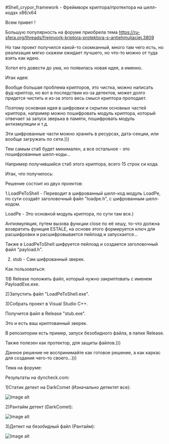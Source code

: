 #Shell_crypor_framework - Фреймворк криптора/протектора на шелл-кодах x86/x64

Всем привет !

Большую популярность на форуме приобрела тема https://ru-sfera.org/threads/frejmvork-kriptora-protektora-s-antiehmuljaciej.3809

Но там проект получился какой-то скомканный, много там чего есть, но реализация мягко скажем ожидает лучшего, но что-то можно от туда взять как идею.

Хотел его довести до ума, но появилась новая идея, а именно.

Итак идея:

Вообще большая проблема крипторов, это чистка, можно написать фуд-криптор, но вот в последствии из-за детектов, может долго придется чистить и из-за этого весь смысл криптора проподает.

Поэтому основная идея в шифровки и скрытии основных частей криптора, например можно пошифровать модуль криптора, который отвечает за запуск зверька в памяти, пошифровать модуль антиэмуляции и т.д.

Эти шифрованные части можно хранить в ресурсах, дата-секции, или вообще загружать по сети.)))

Тем самым стаб будет минимален, а все остальное - это пошифрованные шелл-коды...

Например получившийся стаб этого криптора, всего 15 строк си кода.

Итак, что получилось:

Решение состоит из двух проектов:

1.LoadPeToShell - Переводит в шифрованный шелл-код модуль LoadPe, по сути создаёт заголовочный файл "loadpe.h", с шифрованным шелл-кодом.

LoadPe - Это основной модуль криптора, по сути там все.)

Антиэмуляция, путем вызова функции close по её хешу, то-что должна возвратить функция ESTALE, на основе этого формируется ключ для расшифровки и расшифровывается пейлоад и запускается...

Также в LoadPeToShell шифруется пейлоад и создается заголовочный файл "payload.h".

2. stub - Сам шифрованный зверек.

Как пользоваться:

1)В Release положить файл, который нужно закриптовать с именем PayloadExe.exe.

2)Запустить файл "LoadPeToShell.exe".

3)Собрать проект в Visual Studio C++.

Получится файл в Release "stub.exe".

Это и есть ваш криптованный зверек.

В репозитории есть пример, запуск безобидного файла, в папке Release.

Также полезен как протектор, для защиты файлов.)))

Данное решение не воспринимайте как готовое решение, а как каркас для создания чего-то своего...)))

Тема на форуме:

Результаты на dyncheck.com:

1)Статик детект на DarkComet (Изначально детектят все):

![Image alt](https://github.com/XShar/shell_crypor_framework/blob/master/static.jpg)

2)Рантайм детект (DarkComet):

![Image alt](https://github.com/XShar/shell_crypor_framework/blob/master/runtime.jpg)

3)Детект на безобидный файл (Рантайм):

![Image alt](https://github.com/XShar/shell_crypor_framework/blob/master/runtime_api.jpg)
